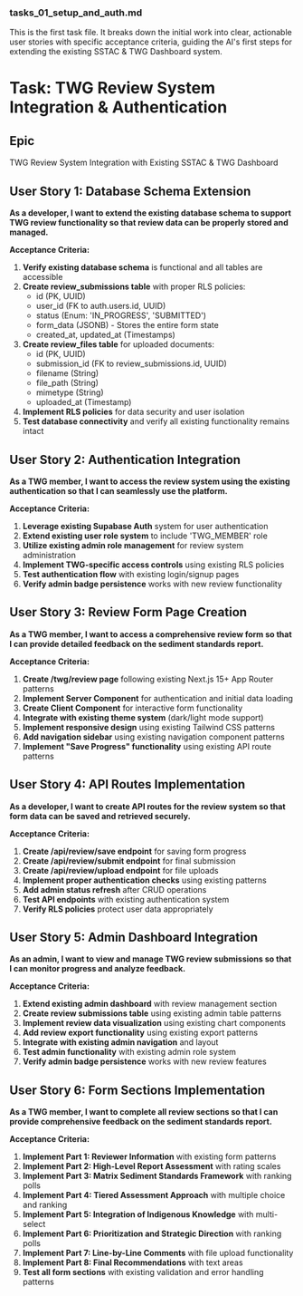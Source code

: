 ### **tasks\_01\_setup\_and\_auth.md**

This is the first task file. It breaks down the initial work into clear, actionable user stories with specific acceptance criteria, guiding the AI's first steps for extending the existing SSTAC & TWG Dashboard system.

# **Task: TWG Review System Integration & Authentication**

## **Epic**

TWG Review System Integration with Existing SSTAC & TWG Dashboard

## **User Story 1: Database Schema Extension**

**As a developer, I want to extend the existing database schema to support TWG review functionality so that review data can be properly stored and managed.**

**Acceptance Criteria:**

1. **Verify existing database schema** is functional and all tables are accessible
2. **Create review_submissions table** with proper RLS policies:
   - id (PK, UUID)
   - user_id (FK to auth.users.id, UUID)
   - status (Enum: 'IN_PROGRESS', 'SUBMITTED')
   - form_data (JSONB) - Stores the entire form state
   - created_at, updated_at (Timestamps)
3. **Create review_files table** for uploaded documents:
   - id (PK, UUID)
   - submission_id (FK to review_submissions.id, UUID)
   - filename (String)
   - file_path (String)
   - mimetype (String)
   - uploaded_at (Timestamp)
4. **Implement RLS policies** for data security and user isolation
5. **Test database connectivity** and verify all existing functionality remains intact

## **User Story 2: Authentication Integration**

**As a TWG member, I want to access the review system using the existing authentication so that I can seamlessly use the platform.**

**Acceptance Criteria:**

1. **Leverage existing Supabase Auth** system for user authentication
2. **Extend existing user role system** to include 'TWG_MEMBER' role
3. **Utilize existing admin role management** for review system administration
4. **Implement TWG-specific access controls** using existing RLS policies
5. **Test authentication flow** with existing login/signup pages
6. **Verify admin badge persistence** works with new review functionality

## **User Story 3: Review Form Page Creation**

**As a TWG member, I want to access a comprehensive review form so that I can provide detailed feedback on the sediment standards report.**

**Acceptance Criteria:**

1. **Create /twg/review page** following existing Next.js 15+ App Router patterns
2. **Implement Server Component** for authentication and initial data loading
3. **Create Client Component** for interactive form functionality
4. **Integrate with existing theme system** (dark/light mode support)
5. **Implement responsive design** using existing Tailwind CSS patterns
6. **Add navigation sidebar** using existing navigation component patterns
7. **Implement "Save Progress" functionality** using existing API route patterns

## **User Story 4: API Routes Implementation**

**As a developer, I want to create API routes for the review system so that form data can be saved and retrieved securely.**

**Acceptance Criteria:**

1. **Create /api/review/save endpoint** for saving form progress
2. **Create /api/review/submit endpoint** for final submission
3. **Create /api/review/upload endpoint** for file uploads
4. **Implement proper authentication checks** using existing patterns
5. **Add admin status refresh** after CRUD operations
6. **Test API endpoints** with existing authentication system
7. **Verify RLS policies** protect user data appropriately

## **User Story 5: Admin Dashboard Integration**

**As an admin, I want to view and manage TWG review submissions so that I can monitor progress and analyze feedback.**

**Acceptance Criteria:**

1. **Extend existing admin dashboard** with review management section
2. **Create review submissions table** using existing admin table patterns
3. **Implement review data visualization** using existing chart components
4. **Add review export functionality** using existing export patterns
5. **Integrate with existing admin navigation** and layout
6. **Test admin functionality** with existing admin role system
7. **Verify admin badge persistence** works with new review features

## **User Story 6: Form Sections Implementation**

**As a TWG member, I want to complete all review sections so that I can provide comprehensive feedback on the sediment standards report.**

**Acceptance Criteria:**

1. **Implement Part 1: Reviewer Information** with existing form patterns
2. **Implement Part 2: High-Level Report Assessment** with rating scales
3. **Implement Part 3: Matrix Sediment Standards Framework** with ranking polls
4. **Implement Part 4: Tiered Assessment Approach** with multiple choice and ranking
5. **Implement Part 5: Integration of Indigenous Knowledge** with multi-select
6. **Implement Part 6: Prioritization and Strategic Direction** with ranking polls
7. **Implement Part 7: Line-by-Line Comments** with file upload functionality
8. **Implement Part 8: Final Recommendations** with text areas
9. **Test all form sections** with existing validation and error handling patterns
